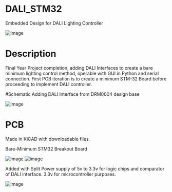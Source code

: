 # DALI_STM32
Embedded Design for DALI Lighting Controller

![image](https://user-images.githubusercontent.com/72569245/126105830-3b6e2b65-25d2-492a-b03d-1e28ef0800f1.png)



# Description
Final Year Project completion, adding DALI Interfaces to create a bare minimum lighting control method, operable with GUI in Python and serial connection. First PCB iteration is to create a minimum STM-32 Board before proceeding to implement DALI controller. 


#Schematic
Adding DALI Interface from DRM0004 design base

![image](https://user-images.githubusercontent.com/72569245/126033074-ac6dc1c3-5933-4dd7-a657-ca02c8075e3c.png)

# PCB
Made in KiCAD with downloadable files. 

Bare-Minimum STM32 Breakout Board

![image](https://user-images.githubusercontent.com/72569245/125762992-aa0fd25c-e2a4-4c96-bb84-798b2d49fa4f.png)
![image](https://user-images.githubusercontent.com/72569245/125763048-116d141c-cfb1-4ae4-b62b-423a7367c7cc.png)


Added with Split Power supply of 5v to 3.3v for logic chips and comparator of DALI interface. 3.3v for microcontroller purposes. 

![image](https://user-images.githubusercontent.com/72569245/126104785-a2dcfa2e-4ac6-46bf-859b-66a8b3060b09.png)

